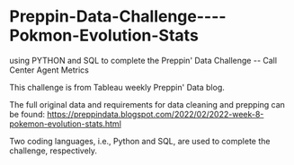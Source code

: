 # Preppin-Data-Challenge----Pokmon-Evolution-Stats

using PYTHON and SQL to complete the Preppin' Data Challenge -- Call Center Agent Metrics

This challenge is from Tableau weekly Preppin' Data blog.

The full original data and requirements for data cleaning and prepping can be found: https://preppindata.blogspot.com/2022/02/2022-week-8-pokemon-evolution-stats.html

Two coding languages, i.e., Python and SQL, are used to complete the challenge, respectively.

